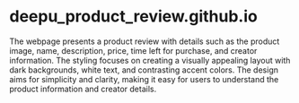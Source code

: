 # deepu_product_review.github.io
The webpage presents a product review with details such as the product image, name, description, price, time left for purchase, and creator information. The styling focuses on creating a visually appealing layout with dark backgrounds, white text, and contrasting accent colors. The design aims for simplicity and clarity, making it easy for users to understand the product information and creator details.
